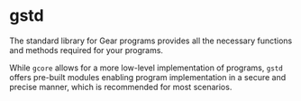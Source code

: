 # gstd

The standard library for Gear programs provides all the necessary functions and methods required for your programs.

While `gcore` allows for a more low-level implementation of programs, `gstd` offers pre-built modules enabling program implementation in a secure and precise manner, which is recommended for most scenarios.
